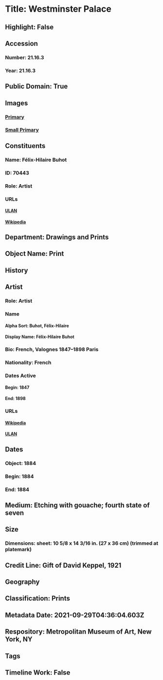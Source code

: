 # Title: Westminster Palace
## Highlight: False
## Accession
### Number: 21.16.3
### Year: 21.16.3
## Public Domain: True
## Images
### [Primary](https://images.metmuseum.org/CRDImages/dp/original/DP888928.jpg)
### [Small Primary](https://images.metmuseum.org/CRDImages/dp/web-large/DP888928.jpg)
## Constituents
### Name: Félix-Hilaire Buhot
### ID: 70443
### Role: Artist
### URLs
#### [ULAN](http://vocab.getty.edu/page/ulan/500001377)
#### [Wikipedia](https://www.wikidata.org/wiki/Q1479447)
## Department: Drawings and Prints
## Object Name: Print
## History
## Artist
### Role: Artist
### Name
#### Alpha Sort: Buhot, Félix-Hilaire
#### Display Name: Félix-Hilaire Buhot
### Bio: French, Valognes 1847–1898 Paris
### Nationality: French
### Dates Active
#### Begin: 1847
#### End: 1898
### URLs
#### [Wikipedia](https://www.wikidata.org/wiki/Q1479447)
#### [ULAN](http://vocab.getty.edu/page/ulan/500001377)
## Dates
### Object: 1884
### Begin: 1884
### End: 1884
## Medium: Etching with gouache; fourth state of seven
## Size
### Dimensions: sheet: 10 5/8 x 14 3/16 in. (27 x 36 cm) (trimmed at platemark)
## Credit Line: Gift of David Keppel, 1921
## Geography
## Classification: Prints
## Metadata Date: 2021-09-29T04:36:04.603Z
## Respository: Metropolitan Museum of Art, New York, NY
## Tags
## Timeline Work: False